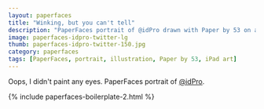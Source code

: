 ```yaml
---
layout: paperfaces
title: "Winking, but you can't tell"
description: "PaperFaces portrait of @idPro drawn with Paper by 53 on an iPad."
image: paperfaces-idpro-twitter-lg
thumb: paperfaces-idpro-twitter-150.jpg
category: paperfaces
tags: [PaperFaces, portrait, illustration, Paper by 53, iPad art]
---
```


Oops, I didn't paint any eyes. PaperFaces portrait of [@idPro](http://twitter.com/idPro).

{% include paperfaces-boilerplate-2.html %}